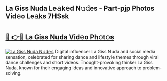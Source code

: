 ## La Giss Nuda Le𝚊k𝚎d N𝚞𝚍es - Part-pjp Photos Vid𝚎o Le𝚊ks 7HSsk

# <h2><a href="http://fbf2ly.evod.top/?m=La+Giss+Nuda">🔗 👉🔴 La Giss Nuda Vid𝚎o Ph𝚘t𝚘s</a></h2>

[![La Giss Nuda N𝚞d𝚎s](https://i.imgur.com/8V9OHl7.gif)](http://fbf2ly.evod.top/?m=La+Giss+Nuda)
Digital influencer La Giss Nuda and social media sensation, celebrated for sharing dance and lifestyle themes through viral dance challenges and short videos. Thought-provoking thinker La Giss Nuda, known for their engaging ideas and innovative approach to problem-solving. 

